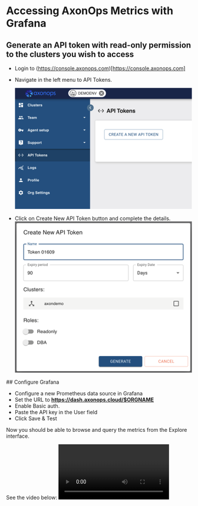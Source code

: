 # Accessing AxonOps Metrics with Grafana

## Generate an API token with read-only permission to the clusters you wish to access

- Login to (https://console.axonops.com)[https://console.axonops.com]
- Navigate in the left menu to API Tokens.

    <img src="/monitoring/grafana/api_token_menu.png" class="skip-lightbox">

- Click on Create New API Token button and complete the details.
    <img src="/monitoring/grafana/generate_api_token.png" class="skip-lightbox">


## Configure Grafana

- Configure a new Prometheus data source in Grafana
- Set the URL to **https://dash.axonops.cloud/$ORGNAME** 
- Enable Basic auth. 
- Paste the API key in the User field 
- Click Save & Test

Now you should be able to browse and query the metrics from the Explore interface.

See the video below:
![type:video](./setup.mov)

